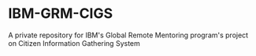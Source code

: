 # IBM-GRM-CIGS
A private repository for IBM's Global Remote Mentoring program's project on Citizen Information Gathering System

